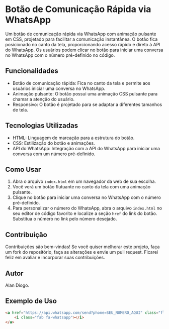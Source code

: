 # Botão de Comunicação Rápida via WhatsApp

Um botão de comunicação rápida via WhatsApp com animação pulsante em CSS, projetado para facilitar a comunicação instantânea. O botão fica posicionado no canto da tela, proporcionando acesso rápido e direto à API do WhatsApp. Os usuários podem clicar no botão para iniciar uma conversa no WhatsApp com o número pré-definido no código.

## Funcionalidades

- Botão de comunicação rápida: Fica no canto da tela e permite aos usuários iniciar uma conversa no WhatsApp.
- Animação pulsante: O botão possui uma animação CSS pulsante para chamar a atenção do usuário.
- Responsivo: O botão é projetado para se adaptar a diferentes tamanhos de tela.

## Tecnologias Utilizadas

- HTML: Linguagem de marcação para a estrutura do botão.
- CSS: Estilização do botão e animações.
- API do WhatsApp: Integração com a API do WhatsApp para iniciar uma conversa com um número pré-definido.

## Como Usar

1. Abra o arquivo `index.html` em um navegador da web de sua escolha.
2. Você verá um botão flutuante no canto da tela com uma animação pulsante.
3. Clique no botão para iniciar uma conversa no WhatsApp com o número pré-definido.
4. Para personalizar o número do WhatsApp, abra o arquivo `index.html` no seu editor de código favorito e localize a seção `href` do link do botão. Substitua o número no link pelo número desejado.
## Contribuição

Contribuições são bem-vindas! Se você quiser melhorar este projeto, faça um fork do repositório, faça as alterações e envie um pull request. Ficarei feliz em avaliar e incorporar suas contribuições.

## Autor

Alan Diogo.

## Exemplo de Uso

```html
<a href="https://api.whatsapp.com/send?phone=SEU_NUMERO_AQUI" class="floating-button">
    <i class="fab fa-whatsapp"></i>
</a>



